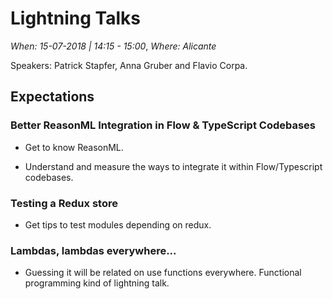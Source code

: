 # Lightning Talks

*When: 15-07-2018 | 14:15 - 15:00*, *Where: Alicante*

Speakers: Patrick Stapfer, Anna Gruber and Flavio Corpa.

## Expectations

### Better ReasonML Integration in Flow & TypeScript Codebases

- Get to know ReasonML.

- Understand and measure the ways to integrate it within Flow/Typescript codebases.

### Testing a Redux store

- Get tips to test modules depending on redux.

### Lambdas, lambdas everywhere...

- Guessing it will be related on use functions everywhere. Functional programming kind of lightning talk.

